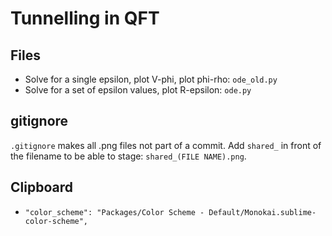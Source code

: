 # Tunnelling in QFT

## Files

- Solve for a single epsilon, plot V-phi, plot phi-rho: ```ode_old.py```
- Solve for a set of epsilon values, plot R-epsilon: ```ode.py```

## gitignore

```.gitignore``` makes all .png files not part of a commit. Add ```shared_``` in front of the filename to be able to stage: ```shared_(FILE NAME).png```.

## Clipboard

- ```"color_scheme": "Packages/Color Scheme - Default/Monokai.sublime-color-scheme",```

